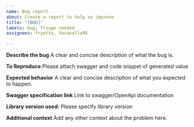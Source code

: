 ```yaml
---
name: Bug report
about: Create a report to help us improve
title: "[BUG]"
labels: bug, Triage needed
assignees: fryette, Vovanella95

---
```


**Describe the bug**
A clear and concise description of what the bug is.

**To Reproduce**
Please attach swagger and code snippet of generated value

**Expected behavior**
A clear and concise description of what you expected to happen.

**Swagger specification link**
Link to swagger/OpenApi documentation

**Library version used:**
Please specify library version

**Additional context**
Add any other context about the problem here.
